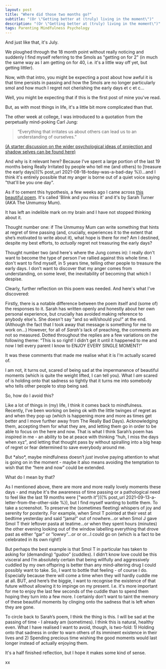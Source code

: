 ```yaml
---
layout: post
title: "Where did those two months go?"
subtitle: "(Or \"Getting better at (truly) living in the moment\")"
description: "(Or \"Getting better at (truly) living in the moment\")"
tags: Parenting Mindfulness Psychology
---
```


And just like that, it's July.

We ploughed through the 18 month point without really noticing and suddenly I find myself referring to the Smols as "getting on for 2" (in much the same way as I am getting on for 40, i.e. it's a little way off yet, but getting littler).

Now, with that intro, you might be expecting a post about how awful it is that time persists in passing and how the Smols are no longer particularly smol and how much I regret not cherishing the early days et c et c…

Well, you might be expecting that if this is the first post of mine you've read.

But, as with most things in life, it's a little bit more complicated than that.

The other week at college, I was introduced to a quotation from the perpetually mind-poking Carl Jung:

> “Everything that irritates us about others can lead us to an understanding of ourselves.”

[(A starter discussion on the wider psychological ideas of projection and shadow selves can be found here)](https://www.samwoolfe.com/2016/11/carl-jung-and-hermann-hesse-explain-why.html)

And why is it relevant here? Because I've spent a large portion of the last 19 months being Really Irritated by people who tell me (and others) to [treasure the early days]({% post_url 2021-08-18-today-was-a-bad-day %})...and I think it's entirely possible that my anger is borne out of a quiet voice saying "that'll be you one day".

As if to cement this hypothesis, a few weeks ago I came across [this beautiful poem](https://twitter.com/TheUnmumsyMum/status/1528751774336622594?t=w8phcCMQ-06uX6_6Eghmew&s=19). It's called 'Blink and you miss it' and it's by Sarah Turner (AKA The Unmumsy Mum).

It has left an indelible mark on my brain and I have not stopped thinking about it.

Thought number one: if The Unmumsy Mum can write something that hints at regret of time passing (and, crucially, experiences it to the extent that she’s motivated to write about it), what hope is there for me?  Am I destined, despite my best efforts, to *actually* regret not treasuring the early days?

Thought number two (and here's where the Jung comes in): I really don't want to become the type of person I've rallied against this whole time.  I don't want to find myself, in 5 years time, telling other people to treasure the early days. I don’t want to discover that my anger comes from understanding, on some level, the inevitability of becoming that which I despise.

Clearly, further reflection on this poem was needed. And here's what I've discovered:

Firstly, there is a notable difference between the poem itself and (some of) the responses to it. Sarah has written openly and honestly about her own personal experience, but crucially has avoided making reference to anybody else's. She doesn't say "and so will/should you!" at the end. (Although the fact that I took away that message is something for me to work on…) However, for all of *Sarah's* lack of preaching, the comments are not so measured. Dotted throughout the replies are a few variations on the following theme: “This is so right!  I didn’t get it until it happened to me and now I tell every parent I know to ENJOY EVERY SINGLE MOMENT!”

It was these comments that made me realise what it is I'm actually scared of.

I am not, it turns out, scared of being sad at the impermanence of beautiful moments (which is quite the weight lifted, I can tell you). What I *am* scared of is holding onto that sadness so tightly that it turns me into somebody who tells other people to stop being sad.

So, how do I avoid this?

Like a lot of things in (my) life, I think it comes back to mindfulness.  Recently, I've been working on being ok with the little twinges of regret as and when they pop up (which is happening more and more as times get better and I move further away from The Really Bad Days). Acknowledging them, accepting them for what they are, and letting them go in order to be able to focus on the here and now.  That is what I think Sarah’s poem has inspired in me - an ability to be at peace with thinking “huh, I miss the days when xyz", and letting that thought pass by without spiralling into a big heap of regret or fear determined to save everybody around me.

But \*also\*, maybe mindfulness doesn’t *just* involve paying attention to what is going on in the moment - maybe it also means avoiding the temptation to wish that the “here and now” could be extended.

What do I mean by that?

As I mentioned above, there are more and more really lovely moments these days - and maybe it's the awareness of time passing or a pathological need to feel like the last 19 months were ["worth it"]({% post_url 2021-09-13-a-letter-from-the-other-side %}), but I find myself wanting to bottle them. To take a screenshot. To preserve the (sometimes fleeting) whispers of joy and serenity for posterity. For example, when Smol T pointed at their vest at bedtime yesterday and said "jama!" out of nowhere...or when Smol J gave Smol T their leftover pasta at teatime...or when they spent hours (minutes) the other evening looking out of the window labelling everything that drove past as either “gar” or “lowwy”...or or or...I could go on (which is a fact to be celebrated in its own right!)

But perhaps the best example is that Smol T in particular has taken to asking for (demanding) “gudoo” (cuddles).  I didn’t know love could be this visceral and I’m absolutely certain that being willfully and aggressively cuddled by my own offspring is better than any mind-altering drug I could possibly want to take.  So, I want to bottle that feeling - of course I do.  Especially because there will come a time when they will hardly cuddle me at all.  BUT, and here’s the biggie, I want to recognise the existence of that future without allowing it to impinge on my present. I.e. it's more important for me to enjoy the last few seconds of the cuddle than to spend them hoping they turn into a few more. I certainly don't want to taint the memory of these beautiful moments by clinging onto the sadness that is left when they are gone.

To circle back to Sarah’s poem, I think the thing is this.  I will be sad at the passing of time - I already am (sometimes).  I think this is natural, healthy even.  What I have realised I want to avoid, though, is two-fold: 1) Holding onto that sadness in order to warn others of its imminent existence in their lives and 2) Spending precious time wishing the good moments would last longer instead of actually enjoying them.

It's a half finished reflection, but I hope it makes some kind of sense.

xx


